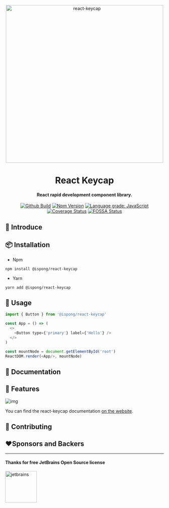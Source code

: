 <p align="center">
  <a href="https://github.com/ispong/react-keycap">
    <img alt="react-keycap" width="500" src="https://gitee.com/ispong/blog-images/raw/master/design/keycap.png">
  </a>
</p>

<h1 align="center">
    React Keycap
</h1>

<h4 align="center">
    React rapid development component library.
</h4>

<div align="center">

[![Github Build](https://github.com/ispong/react-keycap/workflows/build/badge.svg)](https://github.com/ispong/react-keycap/actions?query=workflow%3A%22%F0%9F%93%A6+build%22)
[![Npm Version](https://img.shields.io/npm/v/@ispong/react-keycap)](https://www.npmjs.com/package/@ispong/react-keycap)
[![Language grade: JavaScript](https://img.shields.io/lgtm/grade/javascript/g/ispong/react-keycap.svg?logo=lgtm&logoWidth=18)](https://lgtm.com/projects/g/ispong/react-keycap/context:javascript)
[![Coverage Status](https://coveralls.io/repos/github/ispong/react-keycap/badge.svg?branch=latest)](https://coveralls.io/github/ispong/react-keycap?branch=latest)
[![FOSSA Status](https://app.fossa.com/api/projects/git%2Bgithub.com%2Fispong%2Freact-keycap.svg?type=shield)](https://app.fossa.com/projects/git%2Bgithub.com%2Fispong%2Freact-keycap?ref=badge_shield)

</div>

## 🐣 Introduce


## 📦 Installation

- Npm

```shell script
npm install @ispong/react-keycap
```

- Yarn

```shell script
yarn add @ispong/react-keycap
```

## 🔨 Usage

```javascript
import { Button } from '@ispong/react-keycap'

const App = () => (
  <>
    <Button type={'primary'} label={'Hello'} />
  </>
)

const mountNode = document.getElementById('root')
ReactDOM.render(<App/>, mountNode)
```

## 📄 Documentation


## 🌈 Features

![img](https://gitee.com/ispong/blog-images/raw/master/design/keycap-feature.png)

You can find the react-keycap documentation [on the website](https://github.com/ispong/react-keycap/wiki).


## 🤝 Contributing

## ❤️Sponsors and Backers

***

#### Thanks for free JetBrains Open Source license

<a href="https://www.jetbrains.com/?from=react-keycap" target="_blank"><img src="https://gitee.com/ispong/blog-images/raw/master/idea/jetbrains-3.png" height="100" alt="jetbrains"/></a>

